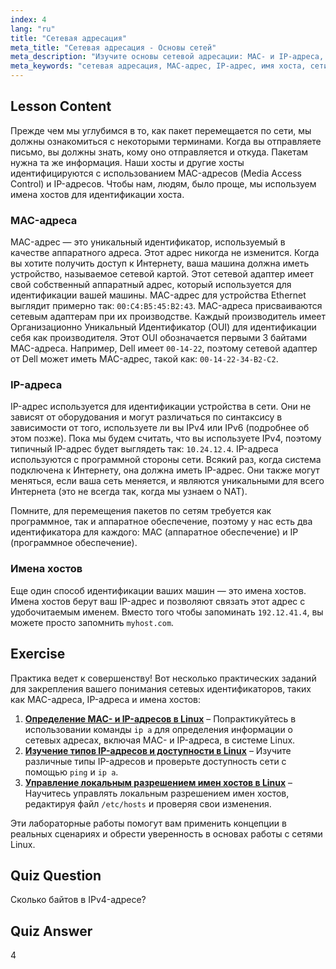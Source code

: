 ```yaml
---
index: 4
lang: "ru"
title: "Сетевая адресация"
meta_title: "Сетевая адресация - Основы сетей"
meta_description: "Изучите основы сетевой адресации: MAC- и IP-адреса, а также имена хостов. Поймите, как устройства взаимодействуют в сети. Начните свой путь в сетевых технологиях Linux!"
meta_keywords: "сетевая адресация, MAC-адрес, IP-адрес, имя хоста, сети Linux, для начинающих, учебник, руководство"
---
```


## Lesson Content

Прежде чем мы углубимся в то, как пакет перемещается по сети, мы должны ознакомиться с некоторыми терминами. Когда вы отправляете письмо, вы должны знать, кому оно отправляется и откуда. Пакетам нужна та же информация. Наши хосты и другие хосты идентифицируются с использованием MAC-адресов (Media Access Control) и IP-адресов. Чтобы нам, людям, было проще, мы используем имена хостов для идентификации хоста.

### MAC-адреса

MAC-адрес — это уникальный идентификатор, используемый в качестве аппаратного адреса. Этот адрес никогда не изменится. Когда вы хотите получить доступ к Интернету, ваша машина должна иметь устройство, называемое сетевой картой. Этот сетевой адаптер имеет свой собственный аппаратный адрес, который используется для идентификации вашей машины. MAC-адрес для устройства Ethernet выглядит примерно так: `00:C4:B5:45:B2:43`. MAC-адреса присваиваются сетевым адаптерам при их производстве. Каждый производитель имеет Организационно Уникальный Идентификатор (OUI) для идентификации себя как производителя. Этот OUI обозначается первыми 3 байтами MAC-адреса. Например, Dell имеет `00-14-22`, поэтому сетевой адаптер от Dell может иметь MAC-адрес, такой как: `00-14-22-34-B2-C2`.

### IP-адреса

IP-адрес используется для идентификации устройства в сети. Они не зависят от оборудования и могут различаться по синтаксису в зависимости от того, используете ли вы IPv4 или IPv6 (подробнее об этом позже). Пока мы будем считать, что вы используете IPv4, поэтому типичный IP-адрес будет выглядеть так: `10.24.12.4`. IP-адреса используются с программной стороны сети. Всякий раз, когда система подключена к Интернету, она должна иметь IP-адрес. Они также могут меняться, если ваша сеть меняется, и являются уникальными для всего Интернета (это не всегда так, когда мы узнаем о NAT).

Помните, для перемещения пакетов по сетям требуется как программное, так и аппаратное обеспечение, поэтому у нас есть два идентификатора для каждого: MAC (аппаратное обеспечение) и IP (программное обеспечение).

### Имена хостов

Еще один способ идентификации ваших машин — это имена хостов. Имена хостов берут ваш IP-адрес и позволяют связать этот адрес с удобочитаемым именем. Вместо того чтобы запоминать `192.12.41.4`, вы можете просто запомнить `myhost.com`.

## Exercise

Практика ведет к совершенству! Вот несколько практических заданий для закрепления вашего понимания сетевых идентификаторов, таких как MAC-адреса, IP-адреса и имена хостов:

1. **[Определение MAC- и IP-адресов в Linux](https://labex.io/ru/labs/comptia-identify-mac-and-ip-addresses-in-linux-592731)** – Попрактикуйтесь в использовании команды `ip a` для определения информации о сетевых адресах, включая MAC- и IP-адреса, в системе Linux.
2. **[Изучение типов IP-адресов и доступности в Linux](https://labex.io/ru/labs/comptia-explore-ip-address-types-and-reachability-in-linux-592780)** – Изучите различные типы IP-адресов и проверьте доступность сети с помощью `ping` и `ip a`.
3. **[Управление локальным разрешением имен хостов в Linux](https://labex.io/ru/labs/comptia-manage-local-hostname-resolution-in-linux-592792)** – Научитесь управлять локальным разрешением имен хостов, редактируя файл `/etc/hosts` и проверяя свои изменения.

Эти лабораторные работы помогут вам применить концепции в реальных сценариях и обрести уверенность в основах работы с сетями Linux.

## Quiz Question

Сколько байтов в IPv4-адресе?

## Quiz Answer

4
